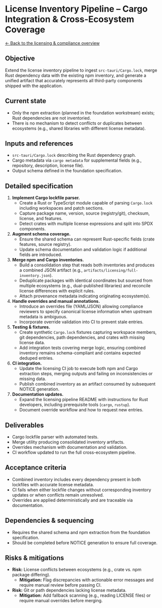 # License Inventory Pipeline – Cargo Integration & Cross-Ecosystem Coverage

[← Back to the licensing & compliance overview](./licensing-compliance-overview.md)

## Objective
Extend the license inventory pipeline to ingest `src-tauri/Cargo.lock`, merge Rust dependency data with the existing npm inventory, and generate a unified artifact that accurately represents all third-party components shipped with the application.

## Current state
* Only the npm extraction (planned in the foundation workstream) exists; Rust dependencies are not inventoried.
* There is no mechanism to detect conflicts or duplicates between ecosystems (e.g., shared libraries with different license metadata).

## Inputs and references
* `src-tauri/Cargo.lock` describing the Rust dependency graph.
* Cargo metadata via `cargo metadata` for supplemental fields (e.g., repository, description, license file).
* Output schema defined in the foundation specification.

## Detailed specification
1. **Implement Cargo lockfile parser.**
   * Create a Rust or TypeScript module capable of parsing `Cargo.lock` including workspaces and patch sections.
   * Capture package name, version, source (registry/git), checksum, license, and features.
   * Detect crates with multiple license expressions and split into SPDX components.
2. **Augment schema coverage.**
   * Ensure the shared schema can represent Rust-specific fields (crate features, source registry).
   * Update schema documentation and validation logic if additional fields are introduced.
3. **Merge npm and Cargo inventories.**
   * Build a consolidation step that reads both inventories and produces a combined JSON artifact (e.g., `artifacts/licensing/full-inventory.json`).
   * Deduplicate packages with identical coordinates but sourced from multiple ecosystems (e.g., dual-published libraries) and reconcile license differences with explicit rules.
   * Attach provenance metadata indicating originating ecosystem(s).
4. **Handle overrides and manual annotations.**
   * Introduce an overrides file (YAML/JSON) allowing compliance reviewers to specify canonical license information when upstream metadata is ambiguous.
   * Incorporate override validation into CI to prevent stale entries.
5. **Testing & fixtures.**
   * Create synthetic `Cargo.lock` fixtures capturing workspace members, git dependencies, path dependencies, and crates with missing license data.
   * Add integration tests covering merge logic, ensuring combined inventory remains schema-compliant and contains expected deduped entries.
6. **CI integration.**
   * Update the licensing CI job to execute both npm and Cargo extraction steps, merging outputs and failing on inconsistencies or missing data.
   * Publish combined inventory as an artifact consumed by subsequent NOTICE generation.
7. **Documentation updates.**
   * Expand the licensing pipeline README with instructions for Rust developers, including prerequisite tools (`cargo`, `rustup`).
   * Document override workflow and how to request new entries.

## Deliverables
* Cargo lockfile parser with automated tests.
* Merge utility producing consolidated inventory artifacts.
* Overrides mechanism with documentation and validation.
* CI workflow updated to run the full cross-ecosystem pipeline.

## Acceptance criteria
* Combined inventory includes every dependency present in both lockfiles with accurate license metadata.
* CI fails when either lockfile changes without corresponding inventory updates or when conflicts remain unresolved.
* Overrides are applied deterministically and are traceable via documentation.

## Dependencies & sequencing
* Requires the shared schema and npm extraction from the foundation specification.
* Should be completed before NOTICE generation to ensure full coverage.

## Risks & mitigations
* **Risk:** License conflicts between ecosystems (e.g., crate vs. npm package differing).
  * **Mitigation:** Flag discrepancies with actionable error messages and require manual review before passing CI.
* **Risk:** Git or path dependencies lacking license metadata.
  * **Mitigation:** Add fallback scanning (e.g., reading LICENSE files) or require manual overrides before merging.

